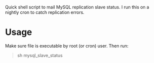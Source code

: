 Quick shell script to mail MySQL replication slave status.
I run this on a nightly cron to catch replication errors.

Usage
=====
Make sure file is executable by root (or cron) user. Then run:

>sh mysql_slave_status
